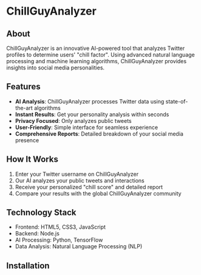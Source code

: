 # ChillGuyAnalyzer

## About
ChillGuyAnalyzer is an innovative AI-powered tool that analyzes Twitter profiles to determine users' "chill factor". Using advanced natural language processing and machine learning algorithms, ChillGuyAnalyzer provides insights into social media personalities.

## Features
- **AI Analysis**: ChillGuyAnalyzer processes Twitter data using state-of-the-art algorithms
- **Instant Results**: Get your personality analysis within seconds
- **Privacy Focused**: Only analyzes public tweets
- **User-Friendly**: Simple interface for seamless experience
- **Comprehensive Reports**: Detailed breakdown of your social media presence

## How It Works
1. Enter your Twitter username on ChillGuyAnalyzer
2. Our AI analyzes your public tweets and interactions
3. Receive your personalized "chill score" and detailed report
4. Compare your results with the global ChillGuyAnalyzer community

## Technology Stack
- Frontend: HTML5, CSS3, JavaScript
- Backend: Node.js
- AI Processing: Python, TensorFlow
- Data Analysis: Natural Language Processing (NLP)

## Installation 